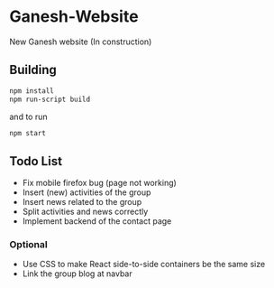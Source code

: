 # Ganesh-Website
New Ganesh website (In construction)

## Building

```bash
npm install
npm run-script build
```

and to run
```bash
npm start 
```


## Todo List
- Fix mobile firefox bug (page not working)
- Insert (new) activities of the group
- Insert news related to the group
- Split activities and news correctly
- Implement backend of the contact page

### Optional
- Use CSS to make React side-to-side containers be the same size
- Link the group blog at navbar
